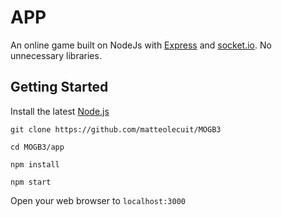 # APP

An online game built on NodeJs with [Express](https://expressjs.com/) and [socket.io](https://socket.io/). No unnecessary libraries.

## Getting Started

Install the latest [Node.js](http://nodejs.org)

```console
git clone https://github.com/matteolecuit/MOGB3

cd MOGB3/app

npm install

npm start
```

Open your web browser to `localhost:3000`